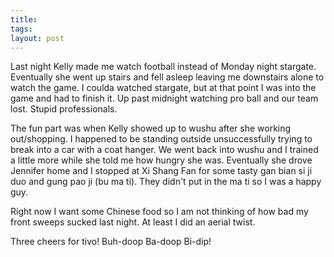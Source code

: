 ```yaml
---
title: 
tags: 
layout: post
---
```

Last night Kelly made me watch football instead of Monday night stargate.  Eventually she went up stairs and fell asleep leaving me downstairs alone to watch the game.  I coulda watched stargate, but at that point I was into the game and had to finish it.  Up past midnight watching pro ball and our team lost.  Stupid professionals.  



The fun part was when Kelly showed up to wushu after she working out/shopping.  I happened to be standing outside unsuccessfully trying to break into a car with a coat hanger.  We went back into wushu and I trained a little more while she told me how hungry she was.  Eventually she drove Jennifer home and I stopped at Xi Shang Fan for some tasty gan bian si ji duo and gung pao ji (bu ma ti).  They didn't put in the ma ti so I was a happy guy.  



Right now I want some Chinese food so I am not thinking of how bad my front sweeps sucked last night.  At least I did an aerial twist.



Three cheers for tivo! Buh-doop Ba-doop Bi-dip!


